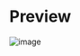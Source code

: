 # Preview
![image](https://github.com/user-attachments/assets/0e24f9d5-c2a6-4f7f-a4bc-14b420d6f104)
